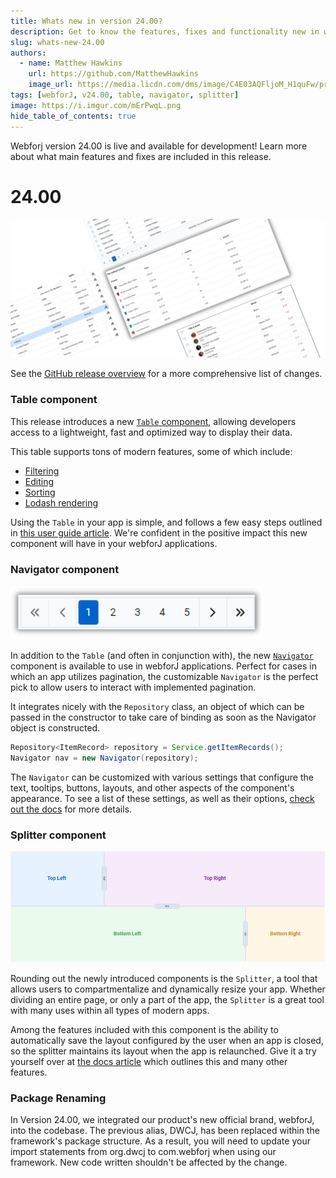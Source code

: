 ```yaml
---
title: Whats new in version 24.00?
description: Get to know the features, fixes and functionality new in webforJ version 24.00.
slug: whats-new-24.00
authors:
  - name: Matthew Hawkins
    url: https://github.com/MatthewHawkins
    image_url: https://media.licdn.com/dms/image/C4E03AQFljoM_H1quFw/profile-displayphoto-shrink_200_200/0/1580784422043?e=1724284800&v=beta&t=rSQ0Ydmk7tsiyzu_QgazpDyF4P_Q0n4aTwMAVmf1pZQ
tags: [webforJ, v24.00, table, navigator, splitter]
image: https://i.imgur.com/mErPwqL.png
hide_table_of_contents: true
---
```


Webforj version 24.00 is live and available for development! Learn more about what main features and fixes are included in this release.

<!-- truncate -->

# 24.00

![Table Image](./_images/table_blog.png)

See the [GitHub release overview](https://github.com/webforj/webforj/releases/tag/24.00) for a more comprehensive list of changes.

### Table component

This release introduces a new [`Table` component](https://documentation.webforj.com/docs/components/table), allowing developers access to a lightweight, fast and optimized way to display their data. 

This table supports tons of modern features, some of which include:

- [Filtering](../docs/components/table/table_filtering.md)
- [Editing](../docs/components/table/table_edit_refresh.md)
- [Sorting](../docs/components/table/table_sorting.md)
- [Lodash rendering](../docs/components/table/table_rendering.md)

Using the `Table` in your app is simple, and follows a few easy steps outlined in [this user guide article](https://documentation.webforj.com/docs/components/table#creating-a-table). We're confident in the positive impact this new component will have in your webforJ applications.

### Navigator component

![Navigator Image](./_images/navigator_blog.png)

In addition to the `Table` (and often in conjunction with), the new [`Navigator`](../docs/components/navigator.md) component is available to use in webforJ applications. Perfect for cases in which an app utilizes pagination, the customizable `Navigator` is the perfect pick to allow users to interact with implemented pagination.

It integrates nicely with the `Repository` class, an object of which can be passed in the constructor to take care of binding as soon as the Navigator object is constructed.

```java
Repository<ItemRecord> repository = Service.getItemRecords();
Navigator nav = new Navigator(repository);
```

The `Navigator` can be customized with various settings that configure the text, tooltips, buttons, layouts, and other aspects of the component's appearance. To see a list of these settings, as well as their options, [check out the docs](https://documentation.webforj.com/docs/components/navigator#customizing-buttons-text-and-tooltips) for more details. 

### Splitter component

![Splitter Image](./_images/splitter_blog.png)

Rounding out the newly introduced components is the `Splitter`, a tool that allows users to compartmentalize and dynamically resize your app. Whether dividing an entire page, or only a part of the app, the `Splitter` is a great tool with many uses within all types of modern apps.

Among the features included with this component is the ability to automatically save the layout configured by the user when an app is closed, so the splitter maintains its layout when the app is relaunched. Give it a try yourself over at [the docs article](https://documentation.webforj.com/docs/components/splitter#auto-save) which outlines this and many other features.

### Package Renaming

In Version 24.00, we integrated our product's new official brand, webforJ, into the codebase. The previous alias, DWCJ, has been replaced within the framework's package structure. As a result, you will need to update your import statements from org.dwcj to com.webforj when using our framework. New code written shouldn't be affected by the change.